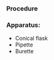 ### Procedure

<h3>Apparatus:</h3>
<ul>
  <li>Conical flask</li>
  <li>Pipette</li>
  <li>Burette</li>
</ul>

